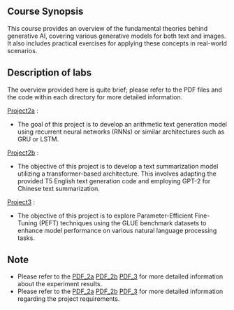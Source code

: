 ## Course Synopsis

This course provides an overview of the fundamental theories behind generative AI, covering various generative models for both text and images. It also includes practical exercises for applying these concepts in real-world scenarios.


## Description of labs

The overview provided here is quite brief; please refer to the PDF files and the code within each directory for more detailed information.

[Project2a](https://github.com/Iane14093051/GAI_project1-3/tree/main/E14093051_GAI_Project2a) :
- The goal of this project is to develop an arithmetic text generation model using recurrent neural networks (RNNs) or similar architectures such as GRU or LSTM.
  
[Project2b](https://github.com/Iane14093051/GAI_project1-3/tree/main/E14093051_GAI_Project2b) :
- The objective of this project is to develop a text summarization model utilizing a transformer-based architecture. This involves adapting the provided T5 English text generation code and employing GPT-2 for Chinese text summarization.

[Project3](https://github.com/Iane14093051/GAI_project1-3/tree/main/E14093051_GAI_Project3) :
- The objective of this project is to explore Parameter-Efficient Fine-Tuning (PEFT) techniques using the GLUE benchmark datasets to enhance model performance on various natural language processing tasks.

## **Note**
- Please refer to the [PDF_2a](https://github.com/Iane14093051/GAI_projects/blob/main/report_2a.pdf) [PDF_2b](https://github.com/Iane14093051/GAI_projects/blob/main/report_2b.pdf) [PDF_3](https://github.com/Iane14093051/GAI_project4/blob/main/GenAI_assignment_visual_signal.pdf) for more detailed information about the experiment results.
- Please refer to the [PDF_2a](https://github.com/Iane14093051/GAI_project1-3/blob/main/GAI%20Project%202.a%20Arithmetic%20text%20generation%20-%20HackMD.pdf) [PDF_2b](https://github.com/Iane14093051/GAI_project1-3/blob/main/GAI%20Project%202.b%20Text%20summarization%20-%20HackMD.pdf) [PDF_3](https://github.com/Iane14093051/GAI_project1-3/blob/main/GAI%20Project%203%20PEFT%20on%20GLUE%20benchmarks%20-%20HackMD.pdf) for more detailed information regarding the project requirements.
